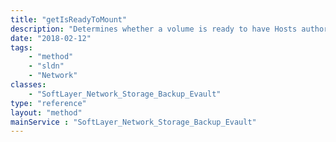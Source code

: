 ```yaml
---
title: "getIsReadyToMount"
description: "Determines whether a volume is ready to have Hosts authorized to access it. This does not indicate whether another operation may be blocking, please refer to this volume's volumeStatus property for details."
date: "2018-02-12"
tags:
    - "method"
    - "sldn"
    - "Network"
classes:
    - "SoftLayer_Network_Storage_Backup_Evault"
type: "reference"
layout: "method"
mainService : "SoftLayer_Network_Storage_Backup_Evault"
---
```

